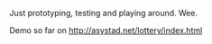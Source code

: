Just prototyping, testing and playing around. Wee.

Demo so far on http://asystad.net/lottery/index.html